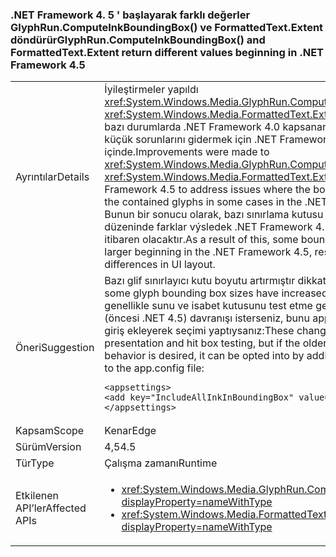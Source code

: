 ### <a name="glyphruncomputeinkboundingbox-and-formattedtextextent-return-different-values-beginning-in-net-framework-45"></a><span data-ttu-id="67cdc-101">.NET Framework 4. 5 ' başlayarak farklı değerler GlyphRun.ComputeInkBoundingBox() ve FormattedText.Extent döndürür</span><span class="sxs-lookup"><span data-stu-id="67cdc-101">GlyphRun.ComputeInkBoundingBox() and FormattedText.Extent return different values beginning in .NET Framework 4.5</span></span>

|   |   |
|---|---|
|<span data-ttu-id="67cdc-102">Ayrıntılar</span><span class="sxs-lookup"><span data-stu-id="67cdc-102">Details</span></span>|<span data-ttu-id="67cdc-103">İyileştirmeler yapıldı <xref:System.Windows.Media.GlyphRun.ComputeInkBoundingBox> ve <xref:System.Windows.Media.FormattedText.Extent> burada kutuları bazı durumlarda .NET Framework 4.0 kapsanan karakter için çok küçük sorunlarını gidermek için .NET Framework 4.5 içinde.</span><span class="sxs-lookup"><span data-stu-id="67cdc-103">Improvements were made to <xref:System.Windows.Media.GlyphRun.ComputeInkBoundingBox> and <xref:System.Windows.Media.FormattedText.Extent> in the .NET Framework 4.5 to address issues where the boxes were too small for the contained glyphs in some cases in the .NET Framework 4.0.</span></span> <span data-ttu-id="67cdc-104">Bunun bir sonucu olarak, bazı sınırlama kutusu kullanıcı Arabirimi düzeninde farklar výsledek .NET Framework 4.5, daha büyük'den itibaren olacaktır.</span><span class="sxs-lookup"><span data-stu-id="67cdc-104">As a result of this, some bounding boxes will be larger beginning in the .NET Framework 4.5, resulting in subtle differences in UI layout.</span></span>|
|<span data-ttu-id="67cdc-105">Öneri</span><span class="sxs-lookup"><span data-stu-id="67cdc-105">Suggestion</span></span>|<span data-ttu-id="67cdc-106">Bazı glif sınırlayıcı kutu boyutu artırmıştır dikkat edin.</span><span class="sxs-lookup"><span data-stu-id="67cdc-106">Be aware that some glyph bounding box sizes have increased.</span></span> <span data-ttu-id="67cdc-107">Bu değişiklikler, genellikle sunu ve isabet kutusunu test etme geliştirecek ancak eski (öncesi .NET 4.5) davranışı isterseniz, bunu app.config dosyasına şu giriş ekleyerek seçimi yaptıysanız:</span><span class="sxs-lookup"><span data-stu-id="67cdc-107">These changes will usually improve presentation and hit box testing, but if the older (pre-.NET 4.5) behavior is desired, it can be opted into by adding the following entry to the app.config file:</span></span><pre><code class="lang-xml">&lt;appsettings&gt;&#13;&#10;&lt;add key=&quot;IncludeAllInkInBoundingBox&quot; value=&quot;false&quot;&gt;&#13;&#10;&lt;/appsettings&gt;&#13;&#10;</code></pre>|
|<span data-ttu-id="67cdc-108">Kapsam</span><span class="sxs-lookup"><span data-stu-id="67cdc-108">Scope</span></span>|<span data-ttu-id="67cdc-109">Kenar</span><span class="sxs-lookup"><span data-stu-id="67cdc-109">Edge</span></span>|
|<span data-ttu-id="67cdc-110">Sürüm</span><span class="sxs-lookup"><span data-stu-id="67cdc-110">Version</span></span>|<span data-ttu-id="67cdc-111">4,5</span><span class="sxs-lookup"><span data-stu-id="67cdc-111">4.5</span></span>|
|<span data-ttu-id="67cdc-112">Tür</span><span class="sxs-lookup"><span data-stu-id="67cdc-112">Type</span></span>|<span data-ttu-id="67cdc-113">Çalışma zamanı</span><span class="sxs-lookup"><span data-stu-id="67cdc-113">Runtime</span></span>|
|<span data-ttu-id="67cdc-114">Etkilenen API’ler</span><span class="sxs-lookup"><span data-stu-id="67cdc-114">Affected APIs</span></span>|<ul><li><xref:System.Windows.Media.GlyphRun.ComputeInkBoundingBox?displayProperty=nameWithType></li><li><xref:System.Windows.Media.FormattedText.Extent?displayProperty=nameWithType></li></ul>|

